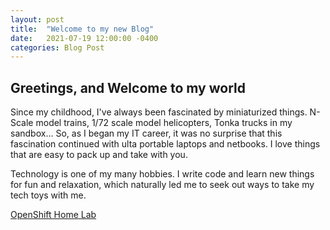 ```yaml
---
layout: post
title:  "Welcome to my new Blog"
date:   2021-07-19 12:00:00 -0400
categories: Blog Post
---
```

## Greetings, and Welcome to my world

Since my childhood, I've always been fascinated by miniaturized things.  N-Scale model trains, 1/72 scale model helicopters, Tonka trucks in my sandbox...  So, as I began my IT career, it was no surprise that this fascination continued with ulta portable laptops and netbooks.  I love things that are easy to pack up and take with you.

Technology is one of my many hobbies.  I write code and learn new things for fun and relaxation, which naturally led me to seek out ways to take my tech toys with me.

[OpenShift Home Lab](/home-lab/lab-intro/)
